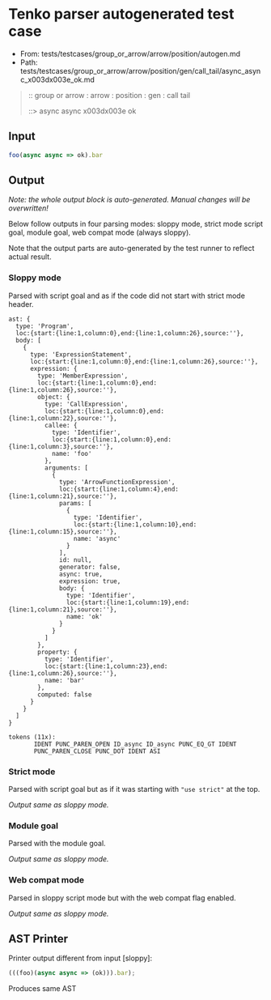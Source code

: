# Tenko parser autogenerated test case

- From: tests/testcases/group_or_arrow/arrow/position/autogen.md
- Path: tests/testcases/group_or_arrow/arrow/position/gen/call_tail/async_async_x003dx003e_ok.md

> :: group or arrow : arrow : position : gen : call tail
>
> ::> async async x003dx003e ok

## Input


`````js
foo(async async => ok).bar
`````

## Output

_Note: the whole output block is auto-generated. Manual changes will be overwritten!_

Below follow outputs in four parsing modes: sloppy mode, strict mode script goal, module goal, web compat mode (always sloppy).

Note that the output parts are auto-generated by the test runner to reflect actual result.

### Sloppy mode

Parsed with script goal and as if the code did not start with strict mode header.

`````
ast: {
  type: 'Program',
  loc:{start:{line:1,column:0},end:{line:1,column:26},source:''},
  body: [
    {
      type: 'ExpressionStatement',
      loc:{start:{line:1,column:0},end:{line:1,column:26},source:''},
      expression: {
        type: 'MemberExpression',
        loc:{start:{line:1,column:0},end:{line:1,column:26},source:''},
        object: {
          type: 'CallExpression',
          loc:{start:{line:1,column:0},end:{line:1,column:22},source:''},
          callee: {
            type: 'Identifier',
            loc:{start:{line:1,column:0},end:{line:1,column:3},source:''},
            name: 'foo'
          },
          arguments: [
            {
              type: 'ArrowFunctionExpression',
              loc:{start:{line:1,column:4},end:{line:1,column:21},source:''},
              params: [
                {
                  type: 'Identifier',
                  loc:{start:{line:1,column:10},end:{line:1,column:15},source:''},
                  name: 'async'
                }
              ],
              id: null,
              generator: false,
              async: true,
              expression: true,
              body: {
                type: 'Identifier',
                loc:{start:{line:1,column:19},end:{line:1,column:21},source:''},
                name: 'ok'
              }
            }
          ]
        },
        property: {
          type: 'Identifier',
          loc:{start:{line:1,column:23},end:{line:1,column:26},source:''},
          name: 'bar'
        },
        computed: false
      }
    }
  ]
}

tokens (11x):
       IDENT PUNC_PAREN_OPEN ID_async ID_async PUNC_EQ_GT IDENT
       PUNC_PAREN_CLOSE PUNC_DOT IDENT ASI
`````

### Strict mode

Parsed with script goal but as if it was starting with `"use strict"` at the top.

_Output same as sloppy mode._

### Module goal

Parsed with the module goal.

_Output same as sloppy mode._

### Web compat mode

Parsed in sloppy script mode but with the web compat flag enabled.

_Output same as sloppy mode._

## AST Printer

Printer output different from input [sloppy]:

````js
(((foo)(async async => (ok))).bar);
````

Produces same AST
